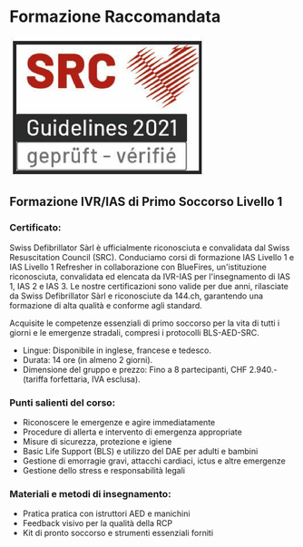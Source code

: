 # Formazione Raccomandata
![SRC Logo](../../assets/home/srclogo.jpeg)

## Formazione IVR/IAS di Primo Soccorso Livello 1
### Certificato:
Swiss Defibrillator Sàrl è ufficialmente riconosciuta e convalidata dal Swiss Resuscitation Council (SRC). Conduciamo corsi di formazione IAS Livello 1 e IAS Livello 1 Refresher in collaborazione con BlueFires, un'istituzione riconosciuta, convalidata ed elencata da IVR-IAS per l'insegnamento di IAS 1, IAS 2 e IAS 3. Le nostre certificazioni sono valide per due anni, rilasciate da Swiss Defibrillator Sàrl e riconosciute da 144.ch, garantendo una formazione di alta qualità e conforme agli standard.

Acquisite le competenze essenziali di primo soccorso per la vita di tutti i giorni e le emergenze stradali, compresi i protocolli BLS-AED-SRC.

- Lingue: Disponibile in inglese, francese e tedesco.
- Durata: 14 ore (in almeno 2 giorni).
- Dimensione del gruppo e prezzo: Fino a 8 partecipanti, CHF 2.940.- (tariffa forfettaria, IVA esclusa).

### Punti salienti del corso:
- Riconoscere le emergenze e agire immediatamente
- Procedure di allerta e intervento di emergenza appropriate
- Misure di sicurezza, protezione e igiene
- Basic Life Support (BLS) e utilizzo del DAE per adulti e bambini
- Gestione di emorragie gravi, attacchi cardiaci, ictus e altre emergenze
- Gestione dello stress e responsabilità legali

### Materiali e metodi di insegnamento:
- Pratica pratica con istruttori AED e manichini
- Feedback visivo per la qualità della RCP
- Kit di pronto soccorso e strumenti essenziali forniti

